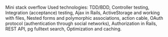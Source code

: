 Mini stack overflow
Used technologies:
TDD/BDD,
Controller testing,
Integration (acceptance) testing,
Ajax in Rails,
ActiveStorage and working with files,
Nested forms and polymorphic associations,
action cable,
OAuth protocol (authentication through social networks),
Authorization in Rails,
REST API,
pg fulltext search,
Optimization and caching.
